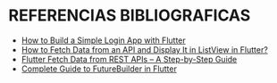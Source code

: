 # REFERENCIAS BIBLIOGRAFICAS
- [How to Build a Simple Login App with Flutter](https://www.freecodecamp.org/news/how-to-build-a-simple-login-app-with-flutter/)
- [How to Fetch Data from an API and Display It in ListView in Flutter?](https://medium.com/@ashishpimpre/how-to-fetch-data-from-an-api-and-display-it-in-listview-in-flutter-770863f85959)
- [Flutter Fetch Data from REST APIs – A Step-by-Step Guide](https://codeforgeek.com/flutter-fetch-data-from-rest-api/)
- [Complete Guide to FutureBuilder in Flutter](https://medium.com/@asterjoules/complete-guide-to-futurebuilder-in-flutter-4c2f5c8d6886)